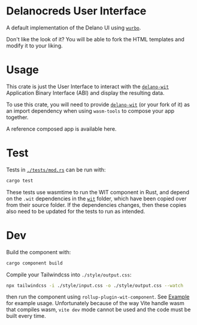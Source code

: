 # Delanocreds User Interface

A default implementation of the Delano UI using [`wurbo`](https://github.com/DougAnderson444/wurbo).

Don't like the look of it? You will be able to fork the HTML templates and modify it to your liking.

# Usage

This crate is just the User Interface to interact with the [`delano-wit`](../delano-wit/) Application Binary Interface (ABI) and display the resulting data.

To use this crate, you will need to provide [`delano-wit`](../delano-wit/) (or your fork of it) as an import dependency when using `wasm-tools` to compose your app together.

A reference composed app is available here.

# Test

Tests in [`./tests/mod.rs`](./tests/mod.rs) can be run with:

```bash
cargo test
```

These tests use wasmtime to run the WIT component in Rust, and depend on the `.wit` dependencies in the [`wit`](../wit/deps/) folder, which have been copied over from their source folder. If the dependencies changes, then these copies also need to be updated for the tests to run as intended.

# Dev

Build the component with:

```bash
cargo component build 
```

Compile your Tailwindcss into `./style/output.css`:

```bash
npx tailwindcss -i ./style/input.css -o ./style/output.css --watch
```

then run the component using `rollup-plugin-wit-component`. See [Example](../../examples/svelte-wit-ui/src/lib/ui/UIOnly.svelte) for example usage. Unfortunately because of the way Vite handle wasm that compiles wasm, `vite dev` mode cannot be used and the code must be built every time.
